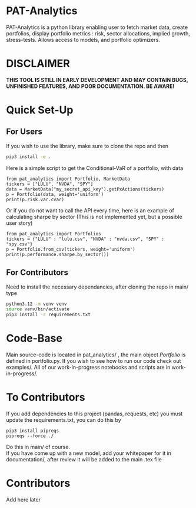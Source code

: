# PAT-Analytics
PAT-Analytics is a python library enabling user to fetch market data, create portfolios, display portfolio metrics : risk, sector allocations, implied growth, stress-tests. Allows access to models, and portfolio optimizers. 
  
# DISCLAIMER  
**THIS TOOL IS STILL IN EARLY DEVELOPMENT AND MAY CONTAIN BUGS, UNFINISHED FEATURES, AND POOR DOCUMENTATION. BE AWARE!**
# Quick Set-Up 
## For Users
If you wish to use the library, make sure to clone the repo and then 
```bash
pip3 install -e .
```  
Here is a simple script to get the Conditional-VaR of a portfolio, with data
```python3
from pat_analytics import Portfolio, MarketData
tickers = ["LULU", "NVDA", "SPY"]
data = MarketData("my_secret_api_key").getPxActions(tickers)
p = Portfolio(data, weight='uniform')
print(p.risk.var.cvar)
```
Or if you do not want to call the API every time, here is an example of 
calculating sharpe by sector (This is not implemented yet, but a possible user story)
```python3
from pat_analytics import Portfolios
tickers = {"LULU" : "lulu.csv", "NVDA" : "nvda.csv", "SPY" : "spy.csv"}
p = Portfolio.from_csv(tickers, weight='uniform')
print(p.performance.sharpe.by_sector())
```
## For Contributors
Need to install the necessary dependancies, after cloning the repo in main/ type  
```bash
python3.12 -m venv venv
source venv/bin/activate
pip3 install -r requirements.txt
```  

# Code-Base  
Main source-code is located in pat_analytics/ , the main object *Portfolio* is defined in portfolio.py. If you wish to see how to run our code check out examples/. All of our work-in-progress notebooks and scripts are in work-in-progress/.  

# To Contributors  
If you add dependencies to this project (pandas, requests, etc) you must update the requirements.txt, you can do this by  
```python3
pip3 install pipreqs  
pipreqs --force ./
```
Do this in main/ of course.  
If you have come up with a new model, add your whitepaper for it in documentation/, after review it will be added to the main .tex file
# Contributors  
Add here later
